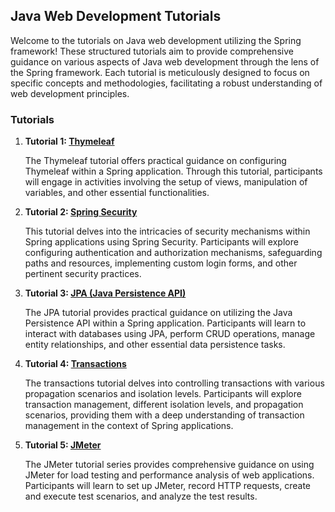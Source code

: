 ## Java Web Development Tutorials

Welcome to the tutorials on Java web development utilizing the Spring framework! These structured tutorials aim to provide comprehensive guidance on various aspects of Java web development through the lens of the Spring framework. Each tutorial is meticulously designed to focus on specific concepts and methodologies, facilitating a robust understanding of web development principles.

### Tutorials

1. **Tutorial 1: [Thymeleaf](docs/en/thymeleaf/lab-work.md)**

   The Thymeleaf tutorial offers practical guidance on configuring Thymeleaf within a Spring application. Through this tutorial, participants will engage in activities involving the setup of views, manipulation of variables, and other essential functionalities.


2. **Tutorial 2: [Spring Security](docs/en/springsecurity/lab-work.md)**

   This tutorial delves into the intricacies of security mechanisms within Spring applications using Spring Security. Participants will explore configuring authentication and authorization mechanisms, safeguarding paths and resources, implementing custom login forms, and other pertinent security practices.


3. **Tutorial 3: [JPA (Java Persistence API)](docs/en/jpa/lab-work.md)**

   The JPA tutorial provides practical guidance on utilizing the Java Persistence API within a Spring application. Participants will learn to interact with databases using JPA, perform CRUD operations, manage entity relationships, and other essential data persistence tasks.


4. **Tutorial 4: [Transactions](docs/en/transactions/lab-work.md)**

   The transactions tutorial delves into controlling transactions with various propagation scenarios and isolation levels. Participants will explore transaction management, different isolation levels, and propagation scenarios, providing them with a deep understanding of transaction management in the context of Spring applications.

5. **Tutorial 5: [JMeter](docs/en/jmeter/lab-work.md)**

   The JMeter tutorial series provides comprehensive guidance on using JMeter for load testing and performance analysis of web applications. Participants will learn to set up JMeter, record HTTP requests, create and execute test scenarios, and analyze the test results.
